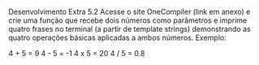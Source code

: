 Desenvolvimento Extra 5.2
Acesse o site OneCompiler (link em anexo) e crie uma função que recebe dois números como parâmetros e imprime quatro frases no terminal (a partir de template strings) demonstrando as quatro operações básicas aplicadas a ambos números. Exemplo:

4 + 5 = 9
4 - 5 = -1
4 x 5 = 20
4 / 5 = 0.8 